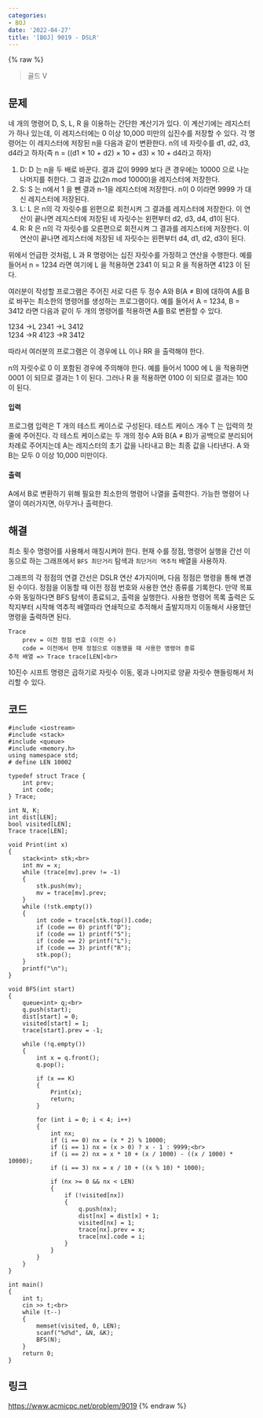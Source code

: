 ```yaml
---
categories:
- BOJ
date: '2022-04-27'
title: '[BOJ] 9019 - DSLR'
---
```


{% raw %}
> 골드 V<br>

## 문제
네 개의 명령어 D, S, L, R 을 이용하는 간단한 계산기가 있다. 이 계산기에는 레지스터가 하나 있는데, 이 레지스터에는 0 이상 10,000 미만의 십진수를 저장할 수 있다. 각 명령어는 이 레지스터에 저장된 n을 다음과 같이 변환한다. n의 네 자릿수를 d1, d2, d3, d4라고 하자(즉 n = ((d1  × 10 + d2) × 10 + d3) × 10 + d4라고 하자)

1.  D: D 는 n을 두 배로 바꾼다. 결과 값이 9999 보다 큰 경우에는 10000 으로 나눈 나머지를 취한다. 그 결과 값(2n mod 10000)을 레지스터에 저장한다.
2.  S: S 는 n에서 1 을 뺀 결과 n-1을 레지스터에 저장한다. n이 0 이라면 9999 가 대신 레지스터에 저장된다.
3.  L: L 은 n의 각 자릿수를 왼편으로 회전시켜 그 결과를 레지스터에 저장한다. 이 연산이 끝나면 레지스터에 저장된 네 자릿수는 왼편부터 d2, d3, d4, d1이 된다.
4.  R: R 은 n의 각 자릿수를 오른편으로 회전시켜 그 결과를 레지스터에 저장한다. 이 연산이 끝나면 레지스터에 저장된 네 자릿수는 왼편부터 d4, d1, d2, d3이 된다.

위에서 언급한 것처럼, L 과 R 명령어는 십진 자릿수를 가정하고 연산을 수행한다. 예를 들어서 n = 1234 라면 여기에 L 을 적용하면 2341 이 되고 R 을 적용하면 4123 이 된다.

여러분이 작성할 프로그램은 주어진 서로 다른 두 정수 A와 B(A ≠ B)에 대하여 A를 B로 바꾸는 최소한의 명령어를 생성하는 프로그램이다. 예를 들어서 A = 1234, B = 3412 라면 다음과 같이 두 개의 명령어를 적용하면 A를 B로 변환할 수 있다.

1234 →L  2341 →L  3412  
1234 →R  4123 →R  3412

따라서 여러분의 프로그램은 이 경우에 LL 이나 RR 을 출력해야 한다.

n의 자릿수로 0 이 포함된 경우에 주의해야 한다. 예를 들어서 1000 에 L 을 적용하면 0001 이 되므로 결과는 1 이 된다. 그러나 R 을 적용하면 0100 이 되므로 결과는 100 이 된다.

#### 입력
프로그램 입력은 T 개의 테스트 케이스로 구성된다. 테스트 케이스 개수 T 는 입력의 첫 줄에 주어진다. 각 테스트 케이스로는 두 개의 정수 A와 B(A ≠ B)가 공백으로 분리되어 차례로 주어지는데 A는 레지스터의 초기 값을 나타내고 B는 최종 값을 나타낸다. A 와 B는 모두 0 이상 10,000 미만이다.

#### 출력
A에서 B로 변환하기 위해 필요한 최소한의 명령어 나열을 출력한다. 가능한 명령어 나열이 여러가지면, 아무거나 출력한다.

##  해결
최소 횟수 명령어를 사용해서 매칭시켜야 한다. 현재 수를 정점, 명령어 실행을 간선 이동으로 하는 그래프에서 `BFS 최단거리` 탐색과 `최단거리 역추적` 배열을 사용하자.

그래프의 각 정점의 연결 간선은 DSLR 연산 4가지이며, 다음 정점은 명령을 통해 변경된 수이다. 정점을 이동할 때 이전 정점 번호와 사용한 연산 종류를 기록한다. 만약 목표 수와 동일하다면 BFS 탐색이 종료되고, 출력을 실행한다. 사용한 명령어 목록 출력은 도착지부터 시작해 역추적 배열따라 연쇄적으로 추적해서 출발지까지 이동해서 사용했던 명령을 출력하면 된다.

```
Trace
	prev = 이전 정점 번호 (이전 수)
	code = 이전에서 현재 정점으로 이동했을 때 사용한 명령어 종류
추적 배열 => Trace trace[LEN]<br>
```

10진수 시프트 명령은 곱하기로 자릿수 이동, 몫과 나머지로 양끝 자릿수 핸들링해서 처리할 수 있다.

## 코드
```
#include <iostream>
#include <stack>
#include <queue>
#include <memory.h>
using namespace std;
# define LEN 10002

typedef struct Trace {
	int prev;
	int code;
} Trace;

int N, K;
int dist[LEN];
bool visited[LEN];
Trace trace[LEN];

void Print(int x)
{
	stack<int> stk;<br>
	int mv = x;
	while (trace[mv].prev != -1)
	{
		stk.push(mv);
		mv = trace[mv].prev;
	}
	while (!stk.empty())
	{
		int code = trace[stk.top()].code;
		if (code == 0) printf("D");
		if (code == 1) printf("S");
		if (code == 2) printf("L");
		if (code == 3) printf("R");
		stk.pop();
	}
	printf("\n");
}

void BFS(int start)
{
	queue<int> q;<br>
	q.push(start);
	dist[start] = 0;
	visited[start] = 1;
	trace[start].prev = -1;

	while (!q.empty())
	{
		int x = q.front();
		q.pop();

		if (x == K)
		{
			Print(x);
			return;
		}

		for (int i = 0; i < 4; i++)
		{
			int nx;
			if (i == 0) nx = (x * 2) % 10000;
			if (i == 1) nx = (x > 0) ? x - 1 : 9999;<br>
			if (i == 2) nx = x * 10 + (x / 1000) - ((x / 1000) * 10000);
			if (i == 3) nx = x / 10 + ((x % 10) * 1000);

			if (nx >= 0 && nx < LEN)
			{
				if (!visited[nx])
				{
					q.push(nx);
					dist[nx] = dist[x] + 1;
					visited[nx] = 1;
					trace[nx].prev = x;
					trace[nx].code = i;
				}
			}
		}
	}
}

int main()
{
	int t;
	cin >> t;<br>
	while (t--)
	{
		memset(visited, 0, LEN);
		scanf("%d%d", &N, &K);
		BFS(N);
	}
	return 0;
}
```

## 링크
https://www.acmicpc.net/problem/9019
{% endraw %}